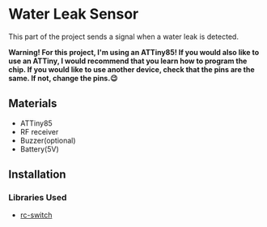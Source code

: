 # Water Leak Sensor

This part of the project sends a signal when a water leak is detected.

**Warning! For this project, I'm using an ATTiny85! If you would also like to use an ATTiny, I would recommend that you learn how to program the chip. If you would like to use another device, check that the pins are the same. If not, change the pins.😉**

## Materials

- ATTiny85
- RF receiver
- Buzzer(optional)
- Battery(5V)

## Installation

### Libraries Used

- [rc-switch](https://www.arduino.cc/reference/en/libraries/rc-switch/)
